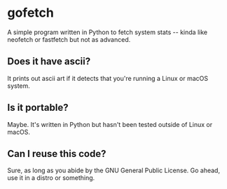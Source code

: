 # gofetch
A simple program written in Python to fetch system stats --
kinda like neofetch or fastfetch but not as advanced.

## Does it have ascii?
It prints out ascii art if it detects that you're running a Linux or macOS system.

## Is it portable?
Maybe. It's written in Python but hasn't been tested outside of Linux or macOS.

## Can I reuse this code?
Sure, as long as you abide by the GNU General Public License.
Go ahead, use it in a distro or something.
